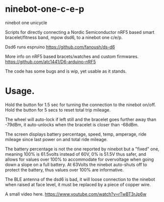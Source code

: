 # ninebot-one-c-e-p
ninebot one unicycle

Scripts for directly connecting a Nordic Semiconductor nRF5 based smart bracelet/fitness band, mpow dsd6, to a ninebot one c/e/p.

Dsd6 runs espruino https://github.com/fanoush/ds-d6

More info on nRF5 based bracets/watches and custom firmwares.
https://github.com/atc1441/D6-arduino-nRF5


The code has some bugs and is wip, yet usable as it stands. 
# Usage.

Hold the button for 1.5 sec for turning the connection to the ninebot on/off.
Hold the button for 5 secs to reset total trip mileage.

The wheel will auto-lock if left still and the bracelet goes further away than -79dBm, it auto-unlocks when the bracelet is closer than -68dBm. 

The screen displays battery percentage, speed, temp, amperage, ride mileage since last power on and total ride mileage.

The battery percentage is not the one reported by ninebot but a "fixed" one, meaning 100% is 61.5volts instead of 60V, 0% is 51.5V thus safer, and allows for values over 100% to accommodate for overvoltage when going down a slope on a full battery. At 63Volts the ninebot auto-shuts off to protect the battery, thus values over 100% are informative. 

The BLE antenna of the dsd6 is bad, it will loose connection to the ninebot when raised at face level, it must be replaced by a piece of copper wire.

A small video here. https://www.youtube.com/watch?v=rTwBT3rJp6w
